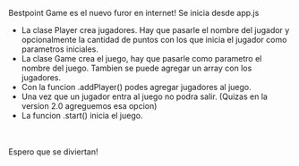 Bestpoint Game es el nuevo furor en internet!
Se inicia desde app.js

<ul>
<li>La clase Player crea jugadores. Hay que pasarle el nombre del jugador y opcionalmente la cantidad de puntos con los que inicia el jugador como parametros iniciales.</li>
<li>La clase Game crea el juego, hay que pasarle como parametro el nombre del juego. Tambien se puede agregar un array con los jugadores.</li>
<li>Con la funcion .addPlayer() podes agregar jugadores al juego.</li>
<li>Una vez que un jugador entra al juego no podra salir. (Quizas en la version 2.0 agreguemos esa opcion)</li>
<li>La funcion .start() inicia el juego.</li>
</ul>
<br><br>
Espero que se diviertan!